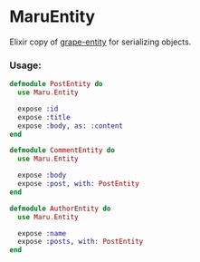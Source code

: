 MaruEntity
==========

Elixir copy of [grape-entity](https://github.com/intridea/grape-entity) for serializing objects.

### Usage:

```elixir
defmodule PostEntity do
  use Maru.Entity

  expose :id
  expose :title
  expose :body, as: :content
end

defmodule CommentEntity do
  use Maru.Entity

  expose :body
  expose :post, with: PostEntity
end

defmodule AuthorEntity do
  use Maru.Entity

  expose :name
  expose :posts, with: PostEntity
end
```
